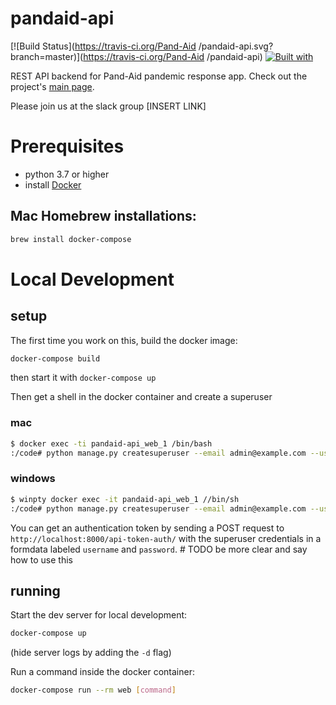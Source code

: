 # pandaid-api

[![Build Status](https://travis-ci.org/Pand-Aid /pandaid-api.svg?branch=master)](https://travis-ci.org/Pand-Aid /pandaid-api)
[![Built with](https://img.shields.io/badge/Built_with-Cookiecutter_Django_Rest-F7B633.svg)](https://github.com/agconti/cookiecutter-django-rest)

REST API backend for Pand-Aid pandemic response app. Check out the project's [main page](hhttps://github.com/Pand-Aid/Main).

Please join us at the slack group [INSERT LINK]

# Prerequisites

- python 3.7 or higher 
- install [Docker](https://docs.docker.com/docker-for-mac/install/)  

## Mac Homebrew installations:

```bash
brew install docker-compose
```

# Local Development

## setup

The first time you work on this, build the docker image:
```bash
docker-compose build
```

then start it with `docker-compose up`

Then get a shell in the docker container and create a superuser

### mac
```bash
$ docker exec -ti pandaid-api_web_1 /bin/bash
:/code# python manage.py createsuperuser --email admin@example.com --username admin
```
### windows
```bash
$ winpty docker exec -it pandaid-api_web_1 //bin/sh
:/code# python manage.py createsuperuser --email admin@example.com --username admin
```

You can get an authentication token by sending a POST request to   `http://localhost:8000/api-token-auth/` with the superuser credentials in a formdata labeled `username` and `password`. # TODO be more clear and say how to use this 
## running

Start the dev server for local development:
```bash
docker-compose up
```

(hide server logs by adding the `-d` flag)

Run a command inside the docker container:

```bash
docker-compose run --rm web [command]
```
